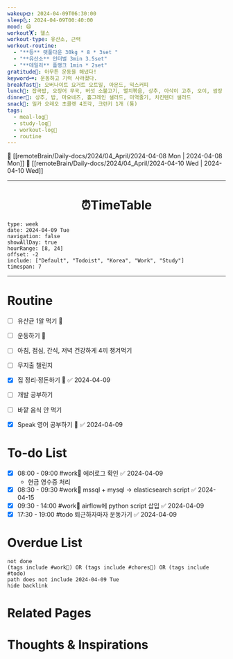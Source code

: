 ```yaml
---
wakeup🌞: 2024-04-09T06:30:00
sleep🌜: 2024-04-09T00:40:00
mood: 😄
workout🏋️: 헬스
workout-type: 유산소, 근력
workout-routine:
  - "**등** 랫풀다운 30kg * 8 * 3set "
  - "**유산소** 인터벌 3min 3.5set"
  - "**데일리** 플랭크 1min * 2set"
gratitude🙏: 아무튼 운동을 해냈다!
keyword🗝️: 운동하고 기력 사라졌다.
breakfast🍳: 오버나이트 요거트 오트밀, 아몬드, 믹스커피
lunch🍚: 잡곡밥, 오징어 무국, 버섯 소불고기, 멸치볶음, 상추, 아삭이 고추, 오이, 쌈장
dinner🥗: 상추, 밥, 마요네즈, 홀그레인 샐러드, 미역줄기, 치킨텐더 샐러드
snack🍬: 밀카 오레오 초콜렛 4조각, 크런키 1개 (통)
tags:
  - meal-log📝
  - study-log📓
  - workout-log💪
  - routine
---
```


🔺 [[remoteBrain/Daily-docs/2024/04_April/2024-04-08 Mon | 2024-04-08 Mon]]
🔻 [[remoteBrain/Daily-docs/2024/04_April/2024-04-10 Wed | 2024-04-10 Wed]]
___
<h1> <center>⏰TimeTable </center> </h1>

```gEvent
type: week
date: 2024-04-09 Tue
navigation: false
showAllDay: true
hourRange: [8, 24]
offset: -2
include: ["Default", "Todoist", "Korea", "Work", "Study"]
timespan: 7
```

--- 


# Routine 

- [ ] 유산균 1알 먹기 🔼 
- [ ] 운동하기 🔼
- [ ] 아침, 점심, 간식, 저녁 건강하게 4끼 챙겨먹기
- [ ] 무지출 챌린지 
- [x] 집 정리·정돈하기 🔼 ✅ 2024-04-09
- [ ] 개발 공부하기
- [ ] 바깥 음식 안 먹기 
- [x] Speak 영어 공부하기 🔼 ✅ 2024-04-09


# To-do List

- [x] 08:00 - 09:00 #work💼 에러로그 확인 ✅ 2024-04-09
	- 현금 영수증 처리 
- [x] 08:30 - 09:30 #work💼 mssql + mysql → elasticsearch script ✅ 2024-04-15
- [x] 09:30 - 14:00 #work💼 airflow에 python script 삽입 ✅ 2024-04-09
- [x] 17:30 - 19:00 #todo 퇴근하자마자 운동가기 ✅ 2024-04-09

# Overdue List
```tasks
not done
(tags include #work💼) OR (tags include #chores🧺) OR (tags include #todo)
path does not include 2024-04-09 Tue
hide backlink
```

# Related Pages



# Thoughts & Inspirations

